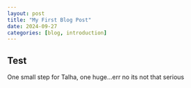```yaml
---
layout: post
title: "My First Blog Post"
date: 2024-09-27
categories: [blog, introduction]
---
```


## Test

One small step for Talha, one huge...err no its not that serious
